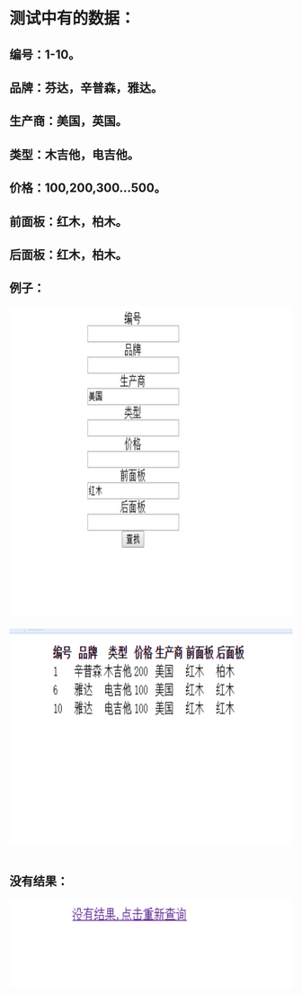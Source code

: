 <body>
<h1><strong>测试中有的数据：</strong><strong> </strong></h1>
<h2 align="justify" ><strong>编号：1-10。</strong><strong> </strong></h2>
<h2 align="justify" ><strong>品牌：芬达，辛普森，雅达。</strong><strong> </strong></h2>
<h2 align="justify" ><strong>生产商：美国，英国。</strong><strong> </strong></h2>
<h2 align="justify" ><strong>类型：木吉他，电吉他。</strong><strong> </strong></h2>
<h2 align="justify" ><strong>价格：100,200,300...500。</strong><strong> </strong></h2>
<h2 align="justify" ><strong>前面板：红木，柏木。</strong><strong> </strong></h2>
<h2 align="justify" ><strong>后面板：红木，柏木。</strong><strong> </strong></h2>
<h2 align="justify" ><strong>例子：</strong><strong> </strong></h2>
<p ><img src="https://github.com/865713661/GuitarV2/blob/master/images/%E5%9B%BE%E7%89%871.png" alt="" width="802" height="554" />&nbsp;<br />
  <img src="https://github.com/865713661/GuitarV2/blob/master/images/%E5%9B%BE%E7%89%872.png" alt="" width="739" height="384" />&nbsp;</p>
<h2 align="justify" ><strong>没有结果：</strong><strong> </strong></h2>
<p ><img src="https://github.com/865713661/GuitarV2/blob/master/images/%E5%9B%BE%E7%89%873.png" alt="" width="624" height="158" />&nbsp;</p>
</body>
